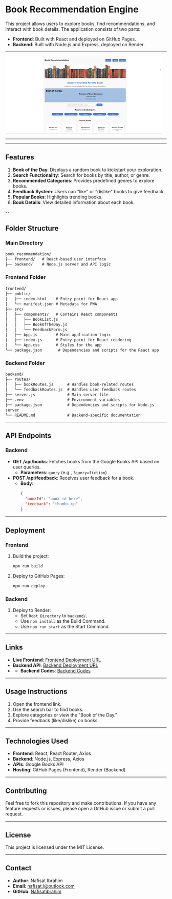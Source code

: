 
# **Book Recommendation Engine**

This project allows users to explore books, find recommendations, and interact with book details. The application consists of two parts:
- **Frontend**: Built with React and deployed on GitHub Pages.
- **Backend**: Built with Node.js and Express, deployed on Render.

---

![Book Recommendation Preview](./book_recommendation_preview.gif)

---

---

## **Features**

1. **Book of the Day**: Displays a random book to kickstart your exploration.
2. **Search Functionality**: Search for books by title, author, or genre.
3. **Recommended Categories**: Provides predefined genres to explore books.
4. **Feedback System**: Users can "like" or "dislike" books to give feedback.
5. **Popular Books**: Highlights trending books.
6. **Book Details**: View detailed information about each book.

--

## **Folder Structure**

### **Main Directory**
```
book_recommendation/
├── frontend/   # React-based user interface
├── backend/    # Node.js server and API logic
```

### **Frontend Folder**
```
frontend/
├── public/
│   ├── index.html    # Entry point for React app
│   └── manifest.json # Metadata for PWA
├── src/
│   ├── components/   # Contains React components
│   │   ├── BookList.js
│   │   ├── BookOfTheDay.js
│   │   └── FeedbackForm.js
│   ├── App.js        # Main application logic
│   ├── index.js      # Entry point for React rendering
│   └── App.css       # Styles for the app
└── package.json       # Dependencies and scripts for the React app
```

### **Backend Folder**
```
backend/
├── routes/
│   ├── bookRoutes.js      # Handles book-related routes
│   └── feedbackRoutes.js  # Handles user feedback routes
├── server.js              # Main server file
├── .env                   # Environment variables
├── package.json           # Dependencies and scripts for Node.js server
└── README.md              # Backend-specific documentation
```

---

## **API Endpoints**

### **Backend**
- **GET /api/books**: Fetches books from the Google Books API based on user queries.
  - **Parameters**: `query` (e.g., `?query=fiction`)
- **POST /api/feedback**: Receives user feedback for a book.
  - **Body**:
    ```json
    {
      "bookId": "book-id-here",
      "feedback": "thumbs_up"
    }
    ```

---

## **Deployment**

### **Frontend**
1. Build the project:
   ```bash
   npm run build
   ```
2. Deploy to GitHub Pages:
   ```bash
   npm run deploy
   ```

### **Backend**
1. Deploy to Render:
   - Set `Root Directory` to `backend/`.
   - Use `npm install` as the Build Command.
   - Use `npm run start` as the Start Command.

---

## **Links**

- **Live Frontend**: [Frontend Deployment URL](https://nafisatibrahim.github.io/book_recommendation_frontend/)
- **Backend API**: [Backend Deployment URL](https://book-recommendation.onrender.com/)
- - **Backend Codes**: [Backend Codes](https://nafisatibrahim.github.io/book_recommendation)

---

## **Usage Instructions**

1. Open the frontend link.
2. Use the search bar to find books.
3. Explore categories or view the "Book of the Day."
4. Provide feedback (like/dislike) on books.

---

## **Technologies Used**

- **Frontend**: React, React Router, Axios
- **Backend**: Node.js, Express, Axios
- **APIs**: Google Books API
- **Hosting**: GitHub Pages (Frontend), Render (Backend)

---

## **Contributing**

Feel free to fork this repository and make contributions. If you have any feature requests or issues, please open a GitHub issue or submit a pull request.

---

## **License**

This project is licensed under the MIT License.

---

## **Contact**

- **Author**: Nafisat Ibrahim  
- **Email**: nafisat.l@outlook.com
- **GitHub**: [Nafisatibrahim](https://github.com/Nafisatibrahim)
